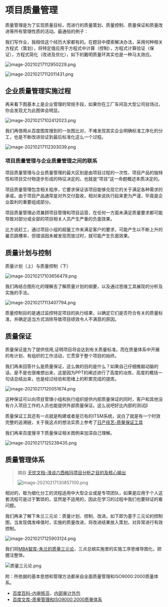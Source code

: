# 项目质量管理

质量管理是为了实现质量目标，而进行的质量策划、质量控制、质量保证和质量改进等所有管理性质的活动。最通俗的例子：

我们写作业，我相信这个经历大家都有的。在题目中摸索解决办法，采用何种相关方程式（策划），将特定值应用于方程式中计算（控制），方程式计算验证（保证），方程式简化（改进及优化），如下的戴明质量环其实也是一种马太效应。

![image-20210217112950229.png](https://i.loli.net/2021/02/17/E2vrsWKlmdUuIaD.png)

![image-20210217112011431.png](https://i.loli.net/2021/02/17/6VEDahkCwI8xOuz.png)



## 企业质量管理实施过程

再来看下图基本上是企业管理的常规手段，如果你在工厂车间及大型公司驻场过，你会发现尤为此图体会明显。

![image-20210217102412023.png](https://i.loli.net/2021/02/17/E2NpiCH7klKJZRa.png)

我们再借用从百度图库搜到的一张图比对，不难发现其实企业明确标准工序化的分工，也是不断改进验证到最后标准化这么一个过程。

![image-20210217112303039.png](https://i.loli.net/2021/02/17/AX8gBlkP4ErzY7n.png)

### 项目质量管理与企业质量管理之间的联系

项目质量管理与企业质量管理的最大区别是由项目过程的一次性、项目产品的独特性和项目交付物逐步形成的特征决定的。也就是“项目”这一命题概述本质决定的。

项目质量管理包含相关程序，它要求保证该项目能够兑现它的关于满足各种需求的承诺。由于项目产品通常是对外交付盈收，相对来说执行起来更为严谨，毕竟是企业盈利的重要组成部分。

项目质量管理必须兼顾项目管理和项目运营，在任何一方面未满足质量要求都可能导致对部分或全部的项目相关人员产生严重的负面效果。

比方说赶工，通过项目小组的超量工作来满足客户的要求，可能产生以不断上升的雇员跳槽率，但错误因未被发现而放过时，就可能产生负面效果。

## 质量计划与控制

质量计划（上）与质量控制（下）

![image-20210217103656479.png](https://i.loli.net/2021/02/17/sCTQy6XPVa5owUR.png)

我们再结合图形化的理解去了解质量计划的纲要，以及通过思维工具展现的分析及实施的手法。

![image-20210217113407794.png](https://i.loli.net/2021/02/17/YOyx63kiBgwAoez.png)

质量控制目的是通过监控特定项目的执行结果，以确定它们是否符合有关的质量标准，并确定适当方式消除导致项目绩效令人不满意的原因。

## 质量保证

质量保证是为了提供信用,证明项目将会达到有关质量标准。而在质量体系中开展的有计划、有组织的工作活动，它贯穿于整个项目的始终。

我们再来回答什么是质量保证，这么做的目的是什么？如果自己仔细推敲动脑的话，是不是也很难想出来，这是因为PPT的阐述进行了高度的冶炼，高度的概括一句话总结出来，也是经过经验和思绪上的积累完成的提炼。

![image-20210217120051674.png](https://i.loli.net/2021/02/17/9RtLoXgxP6rny3w.png)

这种保证可以向项目管理小组和执行组织提供内部质量保证的同时，客户和其他没有介入项目工作的人员也能提供外部质量保证。这么说吧好比内部的测试β

质量保证工具还有一点就是构建或者是已有的ITSM系统，说白了就是有一个时效完整的追溯链，关于我这点的想法实质上参考了[日产技艺-质量保证工具](https://www.nissan.com.cn/category/105)

我们再来百度搜寻下质量保证相关图例来加深自己理解。

![image-20210217125239435.png](https://i.loli.net/2021/02/17/iRoYkqSwvtW2mU5.png)

## 质量管理体系

> 摘自 [无忧文档-浅谈六西格玛项目分析之目的及核心输出](https://www.51wendang.com/doc/297cc97a0233007f4771f5af)
>
> ![image-20210217130857100.png](https://i.loli.net/2021/02/17/eQXy9l5cdmCGpqO.png)

相对的，极为细化分工的流程适用中大型企业或是专项团队，如果是应用于个人这套流程可是过于繁琐的，显然是不适用的，因此在学习的过程中我们也要辩证的看问题。

我们再来了解下朱兰三元论：质量计划、控制、改进。如下即为基于三元论的控制图，当发现偶发峰值时，实施的质量改进，将改进结果放入策划，对异常进行有效控制。

![image-20210217125903124.png](https://i.loli.net/2021/02/17/yqi57JIkwFZbQEn.png)

我们将[MBA智库-朱兰的质量三元论](https://wiki.mbalib.com/wiki/%E8%B4%A8%E9%87%8F%E4%B8%89%E6%AD%A5%E6%9B%B2)，三点总纲实施里的实施工序思维导图化，把握注整体。

![质量三元论.png](https://i.loli.net/2021/02/17/KGwxY3ELImetkFR.png)

附：所依据的基本思想和管理方法都来自全面质量管理和ISO9000:2000质量体系。

* [百度百科-内审核员](https://baike.baidu.com/item/%E5%86%85%E5%AE%A1%E5%91%98/4770646?fr=aladdin)、[内部审计外包](https://baike.baidu.com/item/%E5%86%85%E9%83%A8%E5%AE%A1%E8%AE%A1%E5%A4%96%E5%8C%85/6988320?fr=aladdin)
* [百度文库-质量管理和ISO9000:2000质量体系](https://wenku.baidu.com/view/a82bf5b75222aaea998fcc22bcd126fff6055d57.html)

